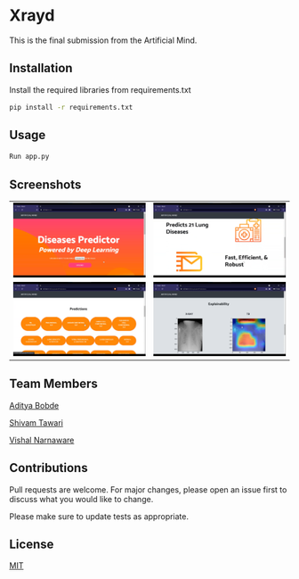 # Xrayd

This is the final submission from the Artificial Mind.

## Installation

Install the required libraries from requirements.txt

```bash
pip install -r requirements.txt
```

## Usage

```python
Run app.py
```
## Screenshots
|    |    |
| ---| ---|
|![img.png](img.png)| ![img_1.png](img_1.png) |
|![img_2.png](img_2.png)| ![img_3.png](img_3.png) |
   
## Team Members

[Aditya Bobde](https://github.com/Adi-19)  

[Shivam Tawari](https://github.com/shivamtawari)  

[Vishal Narnaware](https://github.com/vishalnarnaware)

## Contributions
Pull requests are welcome. For major changes, please open an issue first to discuss what you would like to change.

Please make sure to update tests as appropriate.

## License
[MIT](https://choosealicense.com/licenses/mit/)
